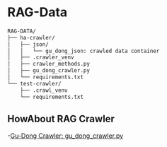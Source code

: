 # RAG-Data

```bash
RAG-DATA/
├── ha-crawler/
│   ├── json/
│   │   └── gu_dong_json: crawled data container
│   ├── .crawler_venv
│   ├── crawler_methods.py
│   ├── gu_dong_crawler.py 
│   └── requirements.txt
└── test-crawler/
    ├── .crawl_venv
    └── requirements.txt
```

## HowAbout RAG Crawler

-[Gu-Dong Crawler: gu_dong_crawler.py]()